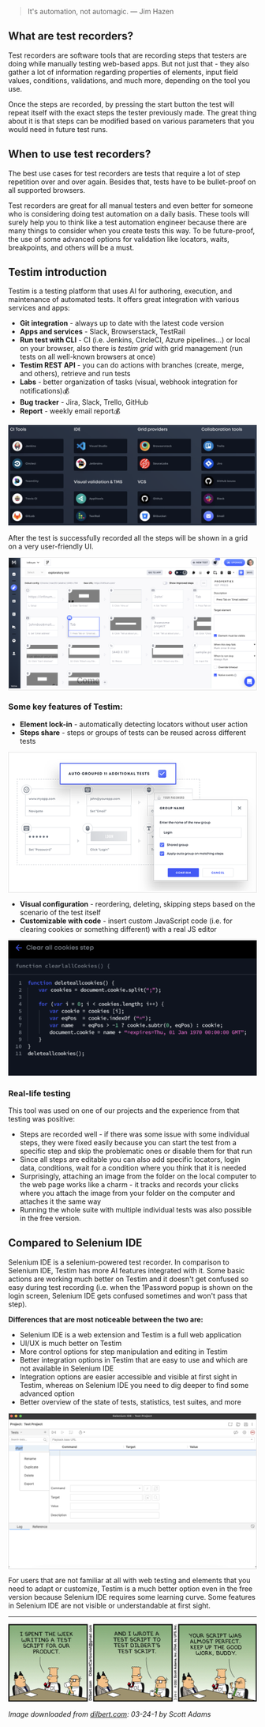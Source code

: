 > It's automation, not automagic. — Jim Hazen

## What are test recorders?

Test recorders are software tools that are recording steps that testers are doing while manually testing web-based apps. But not just that - they also gather a lot of information regarding properties of elements, input field values, conditions, validations, and much more, depending on the tool you use.

Once the steps are recorded, by pressing the start button the test will repeat itself with the exact steps the tester previously made. The great thing about it is that steps can be modified based on various parameters that you would need in future test runs.

## When to use test recorders?

The best use cases for test recorders are tests that require a lot of step repetition over and over again. Besides that, tests have to be bullet-proof on all supported browsers.

Test recorders are great for all manual testers and even better for someone who is considering doing test automation on a daily basis. These tools will surely help you to think like a test automation engineer because there are many things to consider 
when you create tests this way. To be future-proof, the use of some advanced options for validation like locators, waits, breakpoints, and others will be a must.

## Testim introduction

Testim is a testing platform that uses AI for authoring, execution, and maintenance of automated tests. It offers great integration with various services and apps:

- **Git integration** - always up to date with the latest code version
- **Apps and services** - Slack, Browserstack, TestRail
- **Run test with CLI** - CI (i.e. Jenkins, CircleCI, Azure pipelines…) or local on your browser, also there is *testim grid* with grid management (run tests on all well-known browsers at once)
- **Testim REST API** - you can do actions with branches (create, merge, and others), retrieve and run tests
- **Labs** - better organization of tasks (visual, webhook integration for notifications)💰
- **Bug tracker** - Jira, Slack, Trello, GitHub
- **Report** - weekly email report💰 

![test_recorders1](/img/test_recorders1.png)

After the test is successfully recorded all the steps will be shown in a grid on a very user-friendly UI.

<span style="display:block; border: 1px solid #e0e0e0;">![test_recorders2](/img/test_recorders2.png)</span>

### Some key features of Testim:

- **Element lock-in** - automatically detecting locators without user action
- **Steps share** - steps or groups of tests can be reused across different tests 

<span style="display:block; border: 1px solid #e0e0e0;">![test_recorders3](/img/test_recorders3.png)</span>

- **Visual configuration** - reordering, deleting, skipping steps based on the scenario of the test itself
- **Customizable with code** - insert custom JavaScript code (i.e. for clearing cookies or something different) with a real JS editor


![test_recorders4](/img/test_recorders4.png)

### Real-life testing

This tool was used on one of our projects and the experience from that testing was positive:

- Steps are recorded well - if there was some issue with some individual steps, they were fixed easily because you can start the test from a specific step and skip the problematic ones or disable them for that run
- Since all steps are editable you can also add specific locators, login data, conditions, wait for a condition where you think that it is needed
- Surprisingly, attaching an image from the folder on the local computer to the web page works like a charm - it tracks and records your clicks where you attach the image from your folder on the computer and attaches it the same way
- Running the whole suite with multiple individual tests was also possible in the free version.

## Compared to Selenium IDE

Selenium IDE is a selenium-powered test recorder. In comparison to Selenium IDE, Testim has more AI features integrated with it. Some basic actions are working much better on Testim and it doesn't get confused so easy during test recording (i.e. when the 1Password popup is shown on the login screen, Selenium IDE gets confused sometimes and won't pass that step).

**Differences that are most noticeable between the two are:**

- Selenium IDE is a web extension and Testim is a full web application
- UI/UX is much better on Testim
- More control options for step manipulation and editing in Testim
- Better integration options in Testim that are easy to use and which are not available in Selenium IDE
- Integration options are easier accessible and visible at first sight in Testim, whereas on Selenium IDE you need to dig deeper to find some advanced option
- Better overview of the state of tests, statistics, test suites, and more

<span style="display:block; border: 1px solid #e0e0e0;">![test_recorders5](/img/test_recorders5.png)</span>

For users that are not familiar at all with web testing and elements that you need to adapt or customize, Testim is a much better option even in the free version because Selenium IDE requires some learning curve. Some features in Selenium IDE are not visible or understandable at first sight.


---


![dilbert_test_recorders_article](/img/dilbert_test_recorders_article.gif)

*Image downloaded from [dilbert.com](https://dilbert.com/strip/2011-03-24): 03-24-1 by Scott Adams*
